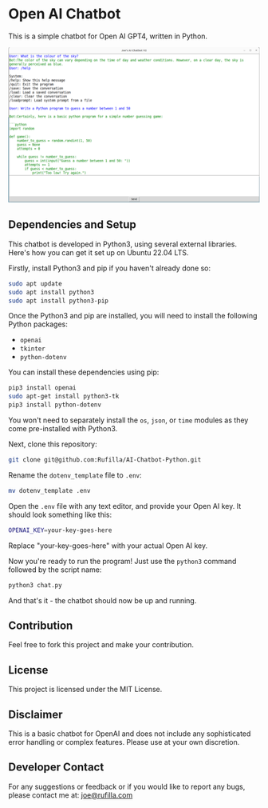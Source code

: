 # Open AI Chatbot

This is a simple chatbot for Open AI GPT4, written in Python.

![Chatbot screenshot](screenshots/chat1.png)

## Dependencies and Setup

This chatbot is developed in Python3, using several external libraries. Here's how you can get it set up on Ubuntu 22.04 LTS.

Firstly, install Python3 and pip if you haven't already done so:

```bash
sudo apt update
sudo apt install python3
sudo apt install python3-pip
```

Once the Python3 and pip are installed, you will need to install the following Python packages:

- `openai`
- `tkinter`
- `python-dotenv`

You can install these dependencies using pip:

```bash
pip3 install openai
sudo apt-get install python3-tk
pip3 install python-dotenv
```

You won't need to separately install the `os`, `json`, or `time` modules as they come pre-installed with Python3.

Next, clone this repository:

```bash
git clone git@github.com:Rufilla/AI-Chatbot-Python.git
```

Rename the `dotenv_template` file to `.env`:

```bash
mv dotenv_template .env
```

Open the `.env` file with any text editor, and provide your Open AI key. It should look something like this:

```bash
OPENAI_KEY=your-key-goes-here
```

Replace "your-key-goes-here" with your actual Open AI key.

Now you're ready to run the program! Just use the `python3` command followed by the script name:

```bash
python3 chat.py
```

And that's it - the chatbot should now be up and running.

## Contribution

Feel free to fork this project and make your contribution.

## License

This project is licensed under the MIT License.

## Disclaimer

This is a basic chatbot for OpenAI and does not include any sophisticated error handling or complex features. Please use at your own discretion.

## Developer Contact 

For any suggestions or feedback or if you would like to report any bugs, please contact me at: joe@rufilla.com
